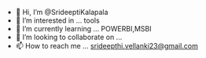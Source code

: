 - 👋 Hi, I’m @SrideeptiKalapala
- 👀 I’m interested in ... tools
- 🌱 I’m currently learning ... POWERBI,MSBI
- 💞️ I’m looking to collaborate on ...
- 📫 How to reach me ... srideepthi.vellanki23@gmail.com

<!---
SrideeptiKalapala/SrideeptiKalapala is a ✨ special ✨ repository because its `README.md` (this file) appears on your GitHub profile.
You can click the Preview link to take a look at your changes.
--->
